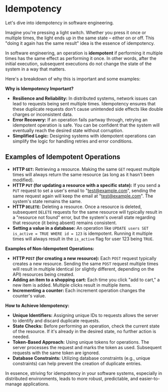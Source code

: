 # Idempotency

Let's dive into idempotency in software engineering.

Imagine you're pressing a light switch. Whether you press it once or multiple times, the light ends up in the same state – either on or off. This "doing it again has the same result" idea is the essence of idempotency.

In software engineering, an operation is **idempotent** if performing it multiple times has the same effect as performing it once. In other words, after the initial execution, subsequent executions do not change the state of the system in a way that matters.

Here's a breakdown of why this is important and some examples:

**Why is Idempotency Important?**

* **Resilience and Reliability:** In distributed systems, network issues can lead to requests being sent multiple times. Idempotency ensures that these duplicate requests don't cause unintended side effects like double charges or inconsistent data.
* **Error Recovery:** If an operation fails partway through, retrying an idempotent operation is safe. You can be confident that the system will eventually reach the desired state without corruption.
* **Simplified Logic:** Designing systems with idempotent operations can simplify the logic for handling retries and error conditions.

## Examples of Idempotent Operations

* **HTTP `GET`:** Retrieving a resource. Making the same `GET` request multiple times will always return the same resource (as long as it hasn't been modified).
* **HTTP `PUT` (for updating a resource with a specific state):** If you send a `PUT` request to set a user's email to "test@example.com", sending the same request again will keep the email at "test@example.com". The system's state remains the same.
* **HTTP `DELETE`:** Deleting a resource. Once a resource is deleted, subsequent `DELETE` requests for the same resource will typically result in a "resource not found" error, but the system's overall state regarding that resource (it being absent) remains consistent.
* **Setting a value in a database:** An operation like `UPDATE users SET is_active = TRUE WHERE id = 123` is idempotent. Running it multiple times will always result in the `is_active` flag for user 123 being `TRUE`.

**Examples of Non-Idempotent Operations:**

* **HTTP `POST` (for creating a new resource):** Each `POST` request typically creates a new resource. Sending the same `POST` request multiple times will result in multiple identical (or slightly different, depending on the API) resources being created.
* **Adding an item to a shopping cart:** Each time you click "add to cart," a new item is added. Multiple clicks result in multiple items.
* **Incrementing a counter:** Each increment operation changes the counter's value.

**How to Achieve Idempotency:**

* **Unique Identifiers:** Assigning unique IDs to requests allows the server to identify and discard duplicate requests.
* **State Checks:** Before performing an operation, check the current state of the resource. If it's already in the desired state, no further action is needed.
* **Token-Based Approach:** Using unique tokens for operations. The server processes the request and marks the token as used. Subsequent requests with the same token are ignored.
* **Database Constraints:** Utilizing database constraints (e.g., unique constraints) can help prevent the creation of duplicate entries.

In essence, striving for idempotency in your software systems, especially in distributed environments, leads to more robust, predictable, and easier-to-manage applications.
